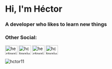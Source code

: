 <h1>Hi, I'm Héctor</h1>
<h3>A developer who likes to learn new things</h3>

<h3 align="left">Other Social:</h3>
<p align="left">
<a href="https://linkedin.com/in/hectorrivera222" target="blank"><img align="center" src="https://raw.githubusercontent.com/rahuldkjain/github-profile-readme-generator/master/src/images/icons/Social/linked-in-alt.svg" alt="hectorrivera222" height="30" width="40" /></a>
<a href="https://kaggle.com/hctorrivera" target="blank"><img align="center" src="https://raw.githubusercontent.com/rahuldkjain/github-profile-readme-generator/master/src/images/icons/Social/kaggle.svg" alt="hctorrivera" height="30" width="40" /></a>
<a href="https://dribbble.com/hectorrivera222" target="blank"><img align="center" src="https://raw.githubusercontent.com/rahuldkjain/github-profile-readme-generator/master/src/images/icons/Social/dribbble.svg" alt="hectorrivera222" height="30" width="40" /></a>
<a href="https://www.behance.net/hctorrivera3" target="blank"><img align="center" src="https://raw.githubusercontent.com/rahuldkjain/github-profile-readme-generator/master/src/images/icons/Social/behance.svg" alt="hctorrivera3" height="30" width="40" /></a>
</p>

<p><img align="center" src="https://github-readme-stats.vercel.app/api/top-langs?username=hctor11&show_icons=true&locale=en&layout=compact" alt="hctor11" /></p>
